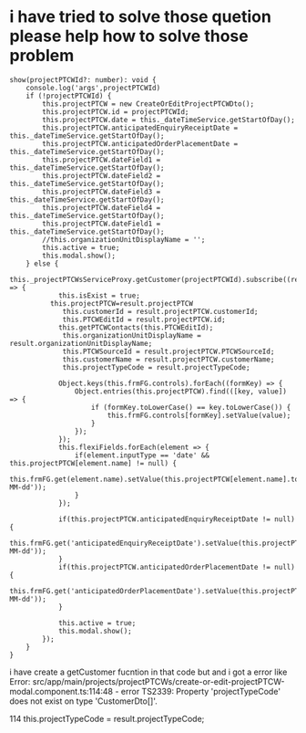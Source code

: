 
# i have tried to solve those quetion please help how to solve those problem

    show(projectPTCWId?: number): void {
        console.log('args',projectPTCWId)
        if (!projectPTCWId) {
            this.projectPTCW = new CreateOrEditProjectPTCWDto();
            this.projectPTCW.id = projectPTCWId;
            this.projectPTCW.date = this._dateTimeService.getStartOfDay();
            this.projectPTCW.anticipatedEnquiryReceiptDate = this._dateTimeService.getStartOfDay();
            this.projectPTCW.anticipatedOrderPlacementDate = this._dateTimeService.getStartOfDay();
            this.projectPTCW.dateField1 = this._dateTimeService.getStartOfDay();
            this.projectPTCW.dateField2 = this._dateTimeService.getStartOfDay();
            this.projectPTCW.dateField3 = this._dateTimeService.getStartOfDay();
            this.projectPTCW.dateField4 = this._dateTimeService.getStartOfDay();
            this.projectPTCW.dateField1 = this._dateTimeService.getStartOfDay();
            //this.organizationUnitDisplayName = '';
            this.active = true;
            this.modal.show();
        } else {
            this._projectPTCWsServiceProxy.getCustomer(projectPTCWId).subscribe((result) => {
                this.isExist = true;
              this.projectPTCW=result.projectPTCW
                 this.customerId = result.projectPTCW.customerId;
                 this.PTCWEditId = result.projectPTCW.id;
                this.getPTCWContacts(this.PTCWEditId);
                 this.organizationUnitDisplayName = result.organizationUnitDisplayName;
                 this.PTCWSourceId = result.projectPTCW.PTCWSourceId;
                 this.customerName = result.projectPTCW.customerName;
                 this.projectTypeCode = result.projectTypeCode;

                Object.keys(this.frmFG.controls).forEach((formKey) => {
                    Object.entries(this.projectPTCW).find(([key, value]) => {
                        if (formKey.toLowerCase() == key.toLowerCase()) {
                            this.frmFG.controls[formKey].setValue(value);
                        }
                    });
                });
                this.flexiFields.forEach(element => {
                    if(element.inputType == 'date' && this.projectPTCW[element.name] != null) {
                        this.frmFG.get(element.name).setValue(this.projectPTCW[element.name].toFormat('yyyy-MM-dd'));
                    }
                });

                if(this.projectPTCW.anticipatedEnquiryReceiptDate != null) {
                    this.frmFG.get('anticipatedEnquiryReceiptDate').setValue(this.projectPTCW.anticipatedEnquiryReceiptDate.toFormat('yyyy-MM-dd'));
                }
                if(this.projectPTCW.anticipatedOrderPlacementDate != null) {
                    this.frmFG.get('anticipatedOrderPlacementDate').setValue(this.projectPTCW.anticipatedOrderPlacementDate.toFormat('yyyy-MM-dd'));
                }

                this.active = true;
                this.modal.show();
            });
        }
    }

i have create a getCustomer fucntion in that code but and i got a error like
Error: src/app/main/projects/projectPTCWs/create-or-edit-projectPTCW-modal.component.ts:114:48 - error TS2339: Property 'projectTypeCode' does not exist on type 'CustomerDto\[\]'.

114                  this.projectTypeCode = result.projectTypeCode;


        